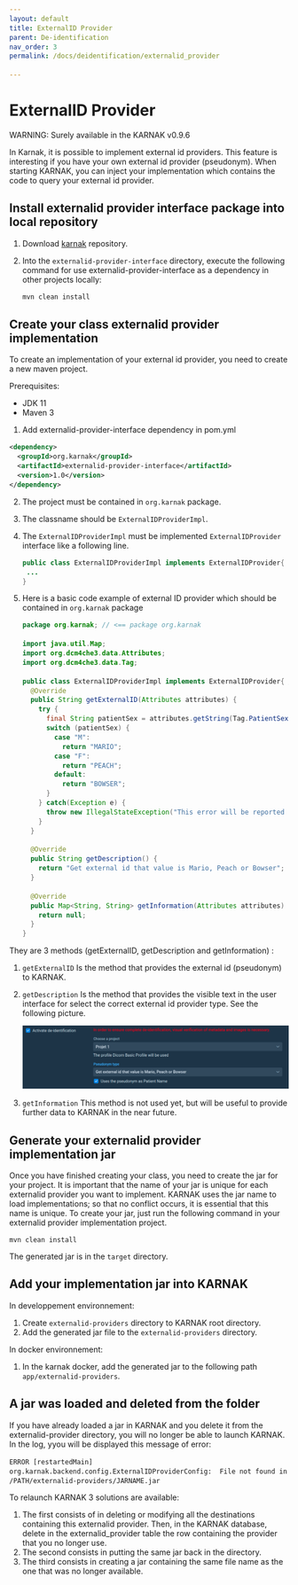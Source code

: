 ```yaml
---
layout: default
title: ExternalID Provider
parent: De-identification
nav_order: 3
permalink: /docs/deidentification/externalid_provider

---
```


# ExternalID Provider 

WARNING: Surely available in the KARNAK v0.9.6

In Karnak, it is possible to implement external id providers. This feature is interesting if you have your own external id provider (pseudonym). When starting KARNAK, you can inject your implementation which contains the code to query your external id provider.

## Install externalid provider interface package into local repository 

1. Download [karnak](https://github.com/OsiriX-Foundation/karnak/tree/import_pseudonym_impl) repository.

2. Into the `externalid-provider-interface` directory, execute the following command for use externalid-provider-interface as a dependency in other projects locally: 

   ```bash
   mvn clean install
   ```


## Create your class externalid provider implementation

To create an implementation of your external id provider, you need to create a new maven project.

Prerequisites:

- JDK 11
- Maven 3

1. Add externalid-provider-interface dependency in pom.yml

```xml
<dependency>
  <groupId>org.karnak</groupId>
  <artifactId>externalid-provider-interface</artifactId>
  <version>1.0</version>
</dependency>
```

2. The project must be contained in `org.karnak` package.

3. The classname should be `ExternalIDProviderImpl`.

4. The `ExternalIDProviderImpl` must be implemented `ExternalIDProvider` interface like a following line.

   ```java
   public class ExternalIDProviderImpl implements ExternalIDProvider{
   	...
   }
   ```

5. Here is a basic code example of external ID provider which should be contained in `org.karnak` package

   ```java
   package org.karnak; // <== package org.karnak
   
   import java.util.Map;
   import org.dcm4che3.data.Attributes;
   import org.dcm4che3.data.Tag;
   
   public class ExternalIDProviderImpl implements ExternalIDProvider{ // <== Classname ExternalIDProviderImpl
     @Override
     public String getExternalID(Attributes attributes) {
       try {
         final String patientSex = attributes.getString(Tag.PatientSex);
         switch (patientSex) {
           case "M":
             return "MARIO";
           case "F":
             return "PEACH";
           default:
             return "BOWSER";
         }
       } catch(Exception e) {
         throw new IllegalStateException("This error will be reported to KARNAK");
       }
     }
   
     @Override
     public String getDescription() {
       return "Get external id that value is Mario, Peach or Bowser";
     }
   
     @Override
     public Map<String, String> getInformation(Attributes attributes) {
       return null;
     }
   }
   ```

They are 3 methods (getExternalID, getDescription and getInformation) :

1. `getExternalID` Is the method that provides the external id (pseudonym) to KARNAK.

2. `getDescription` Is the method that provides the visible text in the user interface for select the correct external id provider type. See the following picture. 

   ![ExtidListBox Exemple](resources/externalid-provider_deident_extidlist.png)

3. `getInformation` This method is not used yet, but will be useful to provide further data to KARNAK in the near future.

## Generate your externalid provider implementation jar

Once you have finished creating your class, you need to create the jar for your project. It is important that the name of your jar is unique for each externalid provider you want to implement. KARNAK uses the jar name to load implementations; so that no conflict occurs, it is essential that this name is unique. To create your jar, just run the following command in your externalid provider implementation project.

```
mvn clean install
```

The generated jar is in the `target` directory.

## Add your implementation jar into KARNAK

In developpement environnement:

1. Create `externalid-providers` directory to KARNAK root directory. 
2. Add the generated jar file to the `externalid-providers` directory.

In docker environnement:

1. In the karnak docker, add the generated jar to the following path `app/externalid-providers`.

## A jar was loaded and deleted from the folder

If you have already loaded a jar in KARNAK and you delete it from the externalid-provider directory, you will no longer be able to launch KARNAK. In the log, yyou will be displayed this message of error:

 `ERROR [restartedMain] org.karnak.backend.config.ExternalIDProviderConfig:  File not found in /PATH/externalid-providers/JARNAME.jar` 

To relaunch KARNAK 3 solutions are available: 

1. The first consists of in deleting or modifying all the destinations containing this externalid provider. Then, in the KARNAK database, delete in the externalid_provider table the row containing the provider that you no longer use.
2. The second consists in putting the same jar back in the directory.
3. The third consists in creating a jar containing the same file name as the one that was no longer available.
